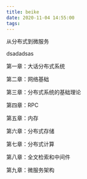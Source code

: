```yaml
---
title: beike
date: 2020-11-04 14:55:00
tags:
---
```


从分布式到微服务

dsadadsas

第一章：大话分布式系统

第二章：网络基础

第三章：分布式系统的基础理论

第四章：RPC

第五章：内存

第六章：分布式存储

第七章：分布式计算

第八章：全文检索和中间件

第九章：微服务架构


